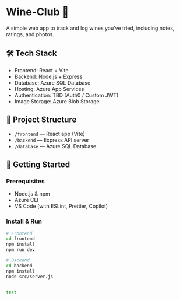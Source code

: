 # Wine-Club 🍷

A simple web app to track and log wines you’ve tried, including notes, ratings, and photos.

## 🛠️ Tech Stack

- Frontend: React + Vite
- Backend: Node.js + Express
- Database: Azure SQL Database
- Hosting: Azure App Services
- Authentication: TBD (Auth0 / Custom JWT)
- Image Storage: Azure Blob Storage

## 📁 Project Structure

- `/frontend` — React app (Vite)
- `/backend` — Express API server
- `/database` — Azure SQL Database

## 🚀 Getting Started

### Prerequisites

- Node.js & npm
- Azure CLI
- VS Code (with ESLint, Prettier, Copilot)

### Install & Run

```bash
# Frontend
cd frontend
npm install
npm run dev

# Backend
cd backend
npm install
node src/server.js


test





